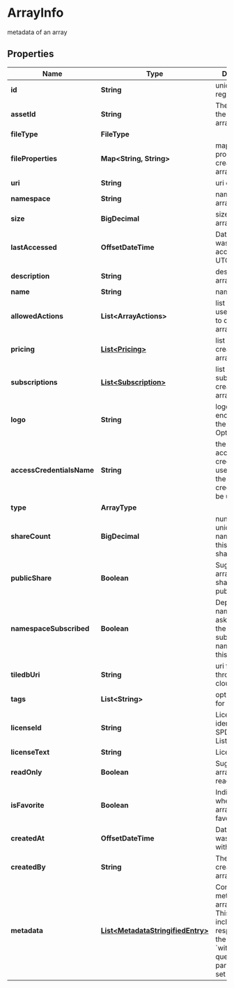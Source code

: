

# ArrayInfo

metadata of an array

## Properties

| Name | Type | Description | Notes |
|------------ | ------------- | ------------- | -------------|
|**id** | **String** | unique ID of registered array |  [optional] |
|**assetId** | **String** | The asset id of the created array |  [optional] |
|**fileType** | **FileType** |  |  [optional] |
|**fileProperties** | **Map&lt;String, String&gt;** | map of file properties created for this array |  [optional] |
|**uri** | **String** | uri of array |  [optional] |
|**namespace** | **String** | namespace array is in |  [optional] |
|**size** | **BigDecimal** | size in bytes of array |  [optional] |
|**lastAccessed** | **OffsetDateTime** | Datetime array was last accessed in UTC |  [optional] |
|**description** | **String** | description of array |  [optional] |
|**name** | **String** | name of array |  [optional] |
|**allowedActions** | **List&lt;ArrayActions&gt;** | list of actions user is allowed to do on this array |  [optional] |
|**pricing** | [**List&lt;Pricing&gt;**](Pricing.md) | list of pricing created for this array |  [optional] |
|**subscriptions** | [**List&lt;Subscription&gt;**](Subscription.md) | list of subscriptions created for this array |  [optional] |
|**logo** | **String** | logo (base64 encoded) for the array. Optional |  [optional] |
|**accessCredentialsName** | **String** | the name of the access credentials to use. if unset, the default credentials will be used |  [optional] |
|**type** | **ArrayType** |  |  [optional] |
|**shareCount** | **BigDecimal** | number of unique namespaces this array is shared with |  [optional] |
|**publicShare** | **Boolean** | Suggests if the array was shared to public by owner |  [optional] |
|**namespaceSubscribed** | **Boolean** | Depends on the namespace asking, denotes the existence of subscription of namespace to this array |  [optional] [readonly] |
|**tiledbUri** | **String** | uri for access through TileDB cloud |  [optional] |
|**tags** | **List&lt;String&gt;** | optional tags for array |  [optional] |
|**licenseId** | **String** | License identifier from SPDX License List or Custom |  [optional] |
|**licenseText** | **String** | License text |  [optional] |
|**readOnly** | **Boolean** | Suggests if the array is in read_only mode |  [optional] |
|**isFavorite** | **Boolean** | Indicates whether the array is in user favorites |  [optional] |
|**createdAt** | **OffsetDateTime** | Datetime array was registered with tiledb |  [optional] |
|**createdBy** | **String** | The user who created the array, if known. |  [optional] |
|**metadata** | [**List&lt;MetadataStringifiedEntry&gt;**](MetadataStringifiedEntry.md) | Contains the metadata of the array. **Note:** This property is included in the response only if the &#x60;with_metadata&#x60; query parameter is set to &#x60;true&#x60;.  |  [optional] |



